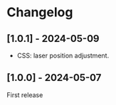 # Changelog

## [1.0.1] - 2024-05-09
- CSS: laser position adjustment.

## [1.0.0] - 2024-05-07
First release